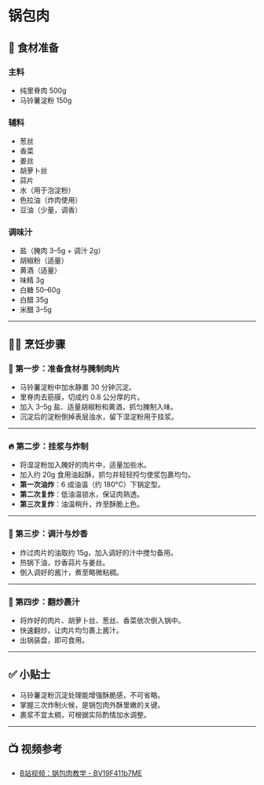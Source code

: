 # 锅包肉

## 🧂 食材准备

### 主料  
- 纯里脊肉 500g
- 马铃薯淀粉 150g  

### 辅料  
- 葱丝  
- 香菜  
- 姜丝  
- 胡萝卜丝  
- 蒜片  
- 水（用于泡淀粉）  
- 色拉油（炸肉使用）  
- 豆油（少量，调香）

### 调味汁  
- 盐（腌肉 3–5g + 调汁 2g）  
- 胡椒粉（适量）  
- 黄酒（适量）  
- 味精 3g  
- 白糖 50–60g  
- 白醋 35g  
- 米醋 3–5g  

---

## 👨‍🍳 烹饪步骤

### 🥢 第一步：准备食材与腌制肉片
- 马铃薯淀粉中加水静置 30 分钟沉淀。
- 里脊肉去筋膜，切成约 0.8 公分厚的片。
- 加入 3–5g 盐、适量胡椒粉和黄酒，抓匀腌制入味。
- 沉淀后的淀粉倒掉表层浊水，留下湿淀粉用于挂浆。

---

### 🔥 第二步：挂浆与炸制
- 将湿淀粉加入腌好的肉片中，适量加些水。
- 加入约 20g 食用油起酥，抓匀并轻轻捋匀使浆包裹均匀。
- **第一次油炸**：6 成油温（约 180°C）下锅定型。
- **第二次复炸**：低油温锁水，保证肉熟透。
- **第三次复炸**：油温稍升，炸至酥脆上色。

---

### 🧪 第三步：调汁与炒香
- 炸过肉片的油取约 15g，加入调好的汁中搅匀备用。
- 热锅下油，炒香蒜片与姜丝。
- 倒入调好的酱汁，煮至略微粘稠。

---

### 🌿 第四步：翻炒裹汁
- 将炸好的肉片、胡萝卜丝、葱丝、香菜依次倒入锅中。
- 快速翻炒，让肉片均匀裹上酱汁。
- 出锅装盘，即可食用。

---

## ✅ 小贴士
- 马铃薯淀粉沉淀处理能增强酥脆感，不可省略。
- 掌握三次炸制火候，是锅包肉外酥里嫩的关键。
- 裹浆不宜太稠，可根据实际酌情加水调整。

---

## 📺 视频参考

- [B站视频：锅包肉教学 - BV19F411b7ME](https://www.bilibili.com/video/BV19F411b7ME/)

